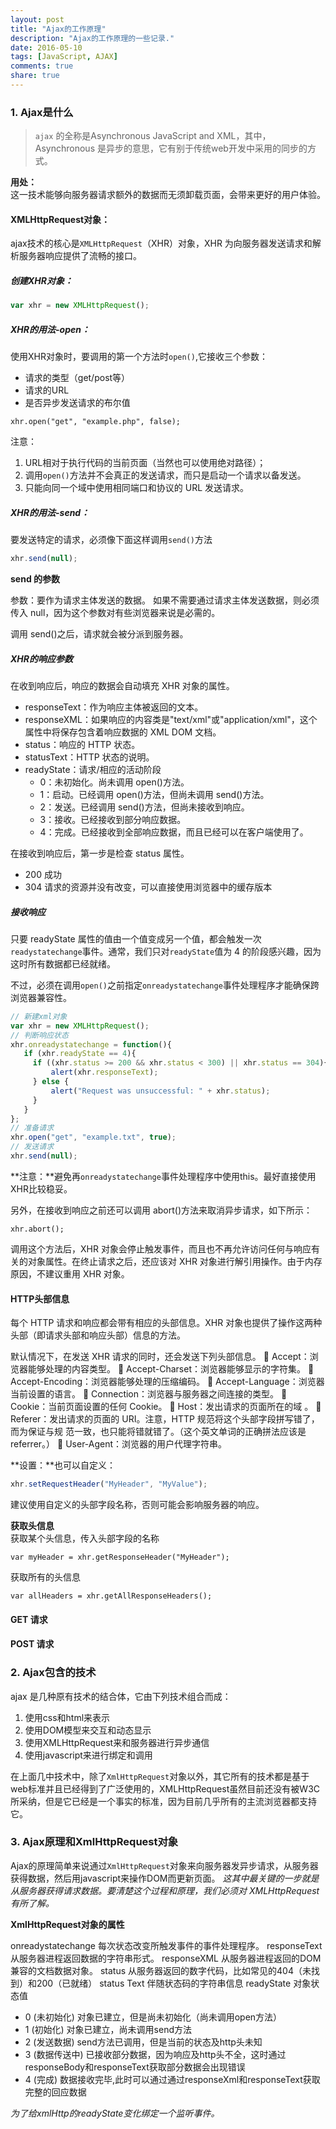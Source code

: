 ```yaml
---
layout: post
title: "Ajax的工作原理"
description: "Ajax的工作原理的一些记录."
date: 2016-05-10
tags: [JavaScript, AJAX]
comments: true
share: true
---
```




### 1. Ajax是什么

>   `ajax` 的全称是Asynchronous JavaScript and XML，其中，Asynchronous 是异步的意思，它有别于传统web开发中采用的同步的方式。

**用处：**  
这一技术能够向服务器请求额外的数据而无须卸载页面，会带来更好的用户体验。



#### XMLHttpRequest对象：  

ajax技术的核心是`XMLHttpRequest`（XHR）对象，XHR 为向服务器发送请求和解析服务器响应提供了流畅的接口。  

##### 创建XHR对象：

```javascript
var xhr = new XMLHttpRequest();
```

##### XHR的用法-open：

使用XHR对象时，要调用的第一个方法时`open()`,它接收三个参数：

-   请求的类型（get/post等）
-   请求的URL
-   是否异步发送请求的布尔值

```
xhr.open("get", "example.php", false);
```

注意：   

1.  URL相对于执行代码的当前页面（当然也可以使用绝对路径）；
2.  调用`open()`方法并不会真正的发送请求，而只是启动一个请求以备发送。
3.  只能向同一个域中使用相同端口和协议的 URL 发送请求。

##### XHR的用法-send：

要发送特定的请求，必须像下面这样调用`send()`方法

```javascript
xhr.send(null);
```

**send 的参数**

参数：要作为请求主体发送的数据。
如果不需要通过请求主体发送数据，则必须传入 null，因为这个参数对有些浏览器来说是必需的。



调用 send()之后，请求就会被分派到服务器。

##### XHR的响应参数

在收到响应后，响应的数据会自动填充 XHR 对象的属性。

-   responseText：作为响应主体被返回的文本。
-   responseXML：如果响应的内容类是"text/xml"或"application/xml"，这个属性中将保存包含着响应数据的 XML DOM 文档。
-   status：响应的 HTTP 状态。
-   statusText：HTTP 状态的说明。
-   readyState：请求/相应的活动阶段
    -   0：未初始化。尚未调用 open()方法。
    -   1：启动。已经调用 open()方法，但尚未调用 send()方法。
    -   2：发送。已经调用 send()方法，但尚未接收到响应。
    -   3：接收。已经接收到部分响应数据。
    -   4：完成。已经接收到全部响应数据，而且已经可以在客户端使用了。

在接收到响应后，第一步是检查 status 属性。

-   200 成功
-   304 请求的资源并没有改变，可以直接使用浏览器中的缓存版本

##### 接收响应

只要 readyState 属性的值由一个值变成另一个值，都会触发一次`readystatechange`事件。通常，我们只对`readyState`值为 4 的阶段感兴趣，因为这时所有数据都已经就绪。

不过，必须在调用`open()`之前指定`onreadystatechange`事件处理程序才能确保跨浏览器兼容性。

```javascript
// 新建xml对象
var xhr = new XMLHttpRequest();
// 判断响应状态
xhr.onreadystatechange = function(){
   if (xhr.readyState == 4){
     if ((xhr.status >= 200 && xhr.status < 300) || xhr.status == 304){
    	 alert(xhr.responseText);
     } else {
    	 alert("Request was unsuccessful: " + xhr.status);
     }
   }
};
// 准备请求
xhr.open("get", "example.txt", true);
// 发送请求
xhr.send(null); 
```

**注意：**避免再`onreadystatechange`事件处理程序中使用this。最好直接使用XHR比较稳妥。



另外，在接收到响应之前还可以调用 abort()方法来取消异步请求，如下所示：

```
xhr.abort();
```

调用这个方法后，XHR 对象会停止触发事件，而且也不再允许访问任何与响应有关的对象属性。在终止请求之后，还应该对 XHR 对象进行解引用操作。由于内存原因，不建议重用 XHR 对象。

#### HTTP头部信息

每个 HTTP 请求和响应都会带有相应的头部信息。XHR 对象也提供了操作这两种头部（即请求头部和响应头部）信息的方法。

默认情况下，在发送 XHR 请求的同时，还会发送下列头部信息。
 Accept：浏览器能够处理的内容类型。
 Accept-Charset：浏览器能够显示的字符集。
 Accept-Encoding：浏览器能够处理的压缩编码。
 Accept-Language：浏览器当前设置的语言。
 Connection：浏览器与服务器之间连接的类型。
 Cookie：当前页面设置的任何 Cookie。
 Host：发出请求的页面所在的域 。
 Referer：发出请求的页面的 URI。注意，HTTP 规范将这个头部字段拼写错了，而为保证与规
范一致，也只能将错就错了。（这个英文单词的正确拼法应该是 referrer。）
 User-Agent：浏览器的用户代理字符串。



**设置：**也可以自定义：

```javascript
xhr.setRequestHeader("MyHeader", "MyValue"); 
```

建议使用自定义的头部字段名称，否则可能会影响服务器的响应。



**获取头信息**  
获取某个头信息，传入头部字段的名称

```
var myHeader = xhr.getResponseHeader("MyHeader");
```

获取所有的头信息

```
var allHeaders = xhr.getAllResponseHeaders(); 
```

#### GET 请求



#### POST 请求

### 2. Ajax包含的技术

ajax 是几种原有技术的结合体，它由下列技术组合而成：

1.  使用css和html来表示
2.  使用DOM模型来交互和动态显示
3.  使用XMLHttpRequest来和服务器进行异步通信
4.  使用javascript来进行绑定和调用

在上面几中技术中，除了`XmlHttpRequest`对象以外，其它所有的技术都是基于web标准并且已经得到了广泛使用的，XMLHttpRequest虽然目前还没有被W3C所采纳，但是它已经是一个事实的标准，因为目前几乎所有的主流浏览器都支持它。

### 3. Ajax原理和XmlHttpRequest对象

Ajax的原理简单来说通过`XmlHttpRequest`对象来向服务器发异步请求，从服务器获得数据，然后用javascript来操作DOM而更新页面。
*这其中最关键的一步就是从服务器获得请求数据。要清楚这个过程和原理，我们必须对 XMLHttpRequest有所了解。*

**XmlHttpRequest对象的属性**

onreadystatechange  每次状态改变所触发事件的事件处理程序。
responseText        从服务器进程返回数据的字符串形式。
responseXML         从服务器进程返回的DOM兼容的文档数据对象。
status              从服务器返回的数字代码，比如常见的404（未找到）和200（已就绪）
status Text         伴随状态码的字符串信息
readyState          对象状态值

-   0 (未初始化) 对象已建立，但是尚未初始化（尚未调用open方法）
-   1 (初始化) 对象已建立，尚未调用send方法
-   2 (发送数据) send方法已调用，但是当前的状态及http头未知
-   3 (数据传送中) 已接收部分数据，因为响应及http头不全，这时通过responseBody和responseText获取部分数据会出现错误
-   4 (完成) 数据接收完毕,此时可以通过通过responseXml和responseText获取完整的回应数据

*为了给xmlHttp的readyState变化绑定一个监听事件。*